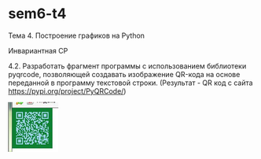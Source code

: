 # sem6-t4
Тема 4. Построение графиков на Python

Инвариантная СР

4.2. Разработать фрагмент программы с использованием библиотеки pyqrcode, позволяющей создавать изображение QR-кода на основе переданной в программу текстовой строки. (Результат - QR код с сайта https://pypi.org/project/PyQRCode/)

![](https://github.com/python-advance/sem6-t4-Kunica97/blob/master/QR.jpg)
